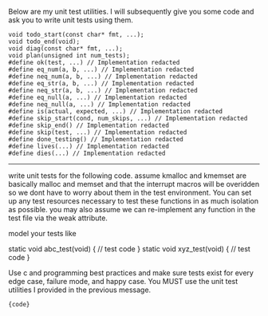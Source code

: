 Below are my unit test utilities. I will subsequently give you some code and ask you to write unit tests using them.

```
void todo_start(const char* fmt, ...);
void todo_end(void);
void diag(const char* fmt, ...);
void plan(unsigned int num_tests);
#define ok(test, ...) // Implementation redacted
#define eq_num(a, b, ...) // Implementation redacted
#define neq_num(a, b, ...) // Implementation redacted
#define eq_str(a, b, ...) // Implementation redacted
#define neq_str(a, b, ...) // Implementation redacted
#define eq_null(a, ...) // Implementation redacted
#define neq_null(a, ...) // Implementation redacted
#define is(actual, expected, ...) // Implementation redacted
#define skip_start(cond, num_skips, ...) // Implementation redacted
#define skip_end() // Implementation redacted
#define skip(test, ...) // Implementation redacted
#define done_testing() // Implementation redacted
#define lives(...) // Implementation redacted
#define dies(...) // Implementation redacted
```

---

write unit tests for the following code. assume kmalloc and kmemset are basically malloc and memset and that the interrupt macros will be overidden so we dont have to worry about them in the test environment.
You can set up any test resources necessary to test these functions in as much isolation as possible. you may also assume we can re-implement any function in the test file via the weak attribute.

model your tests like

static void abc_test(void) { // test code }
static void xyz_test(void) { // test code }

Use c and programming best practices and make sure tests exist for every edge case, failure mode, and happy case. You MUST use the unit test utilities I provided in the previous message.

```
{code}
```
